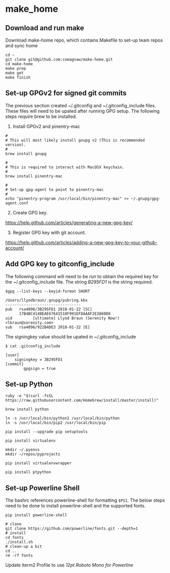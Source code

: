 # make_home

## Download and run make

Download make-home repo, which contains Makefile to set-up team repos and sync home

```
cd ~
git clone git@github.com:comagnaw/make-home.git
cd make-home
make prep
make get
make finish
```

## Set-up GPGv2 for signed git commits

The previous section created ~/.gitconfig and ~/.gitconfig_include files.  These files will need to be upated after running GPG setup.  The following steps require brew to be installed.

1. Install GPGv2 and pinentry-mac
```
#
# This will most likely install gnupg v2 (This is recommended version).
#
brew install gnupg 

#
# This is required to interact with MacOSX keychain.
#
brew install pinentry-mac

#
# Set-up gpg-agent to point to pinentry-mac
#
echo "pinentry-program /usr/local/bin/pinentry-mac" >> ~/.gnupg/gpg-agent.conf
```

2. Create GPG key.

https://help.github.com/articles/generating-a-new-gpg-key/

3. Register GPG key with git account.

https://help.github.com/articles/adding-a-new-gpg-key-to-your-github-account/

## Add GPG key to gitconfig_include

The following command will need to be run to obtain the required key for the ~/.gitconfig_include file.  The string *B295FD1* is the string required.

```
$gpg --list-keys --keyid-format SHORT

/Users/llyodbraun/.gnupg/pubring.kbx
---------------------------------
pub   rsa4096/3B295FD1 2018-01-22 [SC]
      17B4BC414BEAE67641518F991EF8AAAF2E3860D8
uid         [ultimate] Llyod Braun (Serenity Now!) <lbraun@serenity.com>
sub   rsa4096/922B4DE3 2018-01-22 [E]
```

The signingkey value should be upated in ~/.gitconfig_include

```
$ cat .gitconfig_include

[user]
	signingkey = 3B295FD1
[commit]
        gpgsign = true
```

## Set-up Python

```
ruby -e "$(curl -fsSL https://raw.githubusercontent.com/Homebrew/install/master/install)"

brew install python

ln -s /usr/local/bin/python2 /usr/local/bin/python
ln -s /usr/local/bin/pip2 /usr/local/bin/pip

pip install --upgrade pip setuptools

pip install virtualenv

mkdir ~/.pyenvs
mkdir ~/repos/pyprojects

pip install virtualenvwrapper

pip install ptpython
```

## Set-up Powerline Shell
The bashrc references powerline-shell for formatting `$PS1`.  The below steps need to be done to install powerline-shell and the supported fonts.

```
pip install powerline-shell
```

```
# clone
git clone https://github.com/powerline/fonts.git --depth=1
# install
cd fonts
./install.sh
# clean-up a bit
cd ..
rm -rf fonts
```

Update iterm2 Profile to use *12pt Roboto Mono for Powerline*